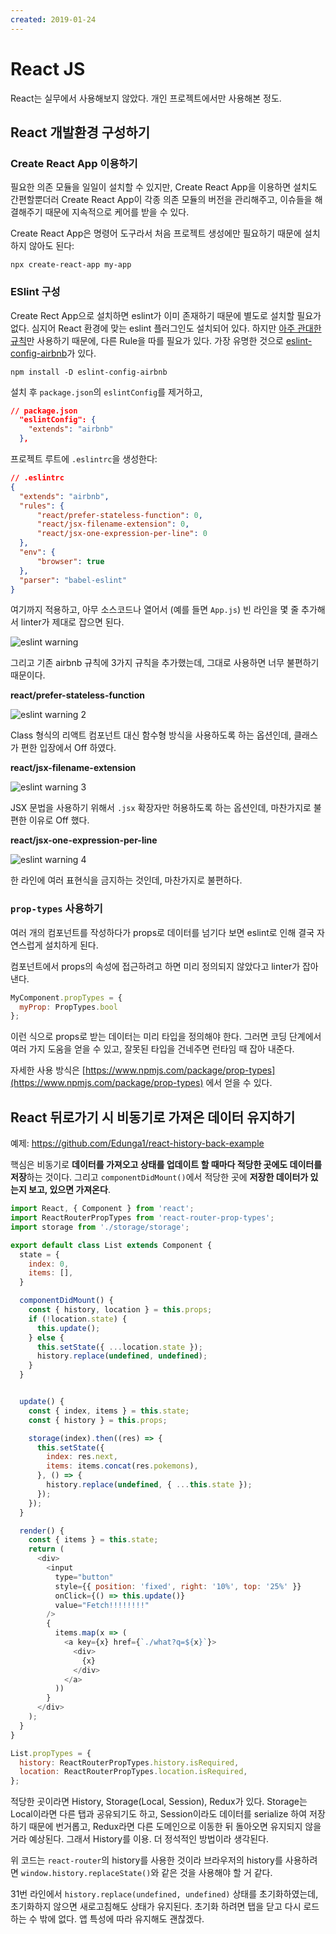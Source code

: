 ```yaml
---
created: 2019-01-24
---
```

# React JS

React는 실무에서 사용해보지 않았다. 개인 프로젝트에서만 사용해본 정도.

## React 개발환경 구성하기

### Create React App 이용하기

필요한 의존 모듈을 일일이 설치할 수 있지만, Create React App을 이용하면 설치도 간편할뿐더러
Create React App이 각종 의존 모듈의 버전을 관리해주고, 이슈들을 해결해주기 때문에 지속적으로 케어를 받을 수 있다.

Create React App은 명령어 도구라서 처음 프로젝트 생성에만 필요하기 때문에 설치하지 않아도 된다:

`npx create-react-app my-app`

### ESlint 구성

Create Rect App으로 설치하면 eslint가 이미 존재하기 때문에 별도로 설치할 필요가 없다.
심지어 React 환경에 맞는 eslint 플러그인도 설치되어 있다.
하지만 [아주 관대한 규칙](https://www.npmjs.com/package/eslint-config-react-app)만 사용하기 때문에,
다른 Rule을 따를 필요가 있다. 가장 유명한 것으로 [eslint-config-airbnb](https://www.npmjs.com/package/eslint-config-airbnb)가 있다.

`npm install -D eslint-config-airbnb`

설치 후 `package.json`의 `eslintConfig`를 제거하고,

```json
// package.json
  "eslintConfig": {
    "extends": "airbnb"
  },
```

프로젝트 루트에 `.eslintrc`을 생성한다:

```json
// .eslintrc
{
  "extends": "airbnb",
  "rules": {
      "react/prefer-stateless-function": 0,
      "react/jsx-filename-extension": 0,
      "react/jsx-one-expression-per-line": 0
  },
  "env": {
      "browser": true
  },
  "parser": "babel-eslint"
}
```

여기까지 적용하고, 아무 소스코드나 열어서 (예를 들면 `App.js`) 빈 라인을 몇 줄 추가해서 linter가 제대로 잡으면 된다.

![eslint warning](res/eslint-no-multiple-empty-lines.png)

그리고 기존 airbnb 규칙에 3가지 규칙을 추가했는데, 그대로 사용하면 너무 불편하기 때문이다.

**react/prefer-stateless-function**

![eslint warning 2](res/eslint-react-prefer-stateless-function.png)

Class 형식의 리액트 컴포넌트 대신 함수형 방식을 사용하도록 하는 옵션인데, 클래스가 편한 입장에서 Off 하였다.

**react/jsx-filename-extension**

![eslint warning 3](res/eslint-react-jsx-filename-extension.png)

JSX 문법을 사용하기 위해서 `.jsx` 확장자만 허용하도록 하는 옵션인데, 마찬가지로 불편한 이유로 Off 했다.

**react/jsx-one-expression-per-line**

![eslint warning 4](res/eslint-react-jsx-one-expression-per-line.png)

한 라인에 여러 표현식을 금지하는 것인데, 마찬가지로 불편하다.

### `prop-types` 사용하기

여러 개의 컴포넌트를 작성하다가 props로 데이터를 넘기다 보면 eslint로 인해 결국 자연스럽게 설치하게 된다.

컴포넌트에서 props의 속성에 접근하려고 하면 미리 정의되지 않았다고 linter가 잡아낸다.

```javascript
MyComponent.propTypes = {
  myProp: PropTypes.bool
};
```

이런 식으로 props로 받는 데이터는 미리 타입을 정의해야 한다. 그러면 코딩 단계에서 여러 가지 도움을 얻을 수 있고,
잘못된 타입을 건네주면 런타임 때 잡아 내준다.

자세한 사용 방식은 [https://www.npmjs.com/package/prop-types](https://www.npmjs.com/package/prop-types) 에서 얻을 수 있다.

## React 뒤로가기 시 비동기로 가져온 데이터 유지하기

예제: https://github.com/Edunga1/react-history-back-example

핵심은 비동기로 **데이터를 가져오고 상태를 업데이트 할 때마다 적당한 곳에도 데이터를 저장**하는 것이다.
그리고 `componentDidMount()`에서 적당한 곳에 **저장한 데이터가 있는지 보고, 있으면 가져온다**.

```javascript
import React, { Component } from 'react';
import ReactRouterPropTypes from 'react-router-prop-types';
import storage from './storage/storage';

export default class List extends Component {
  state = {
    index: 0,
    items: [],
  }

  componentDidMount() {
    const { history, location } = this.props;
    if (!location.state) {
      this.update();
    } else {
      this.setState({ ...location.state });
      history.replace(undefined, undefined);
    }
  }


  update() {
    const { index, items } = this.state;
    const { history } = this.props;

    storage(index).then((res) => {
      this.setState({
        index: res.next,
        items: items.concat(res.pokemons),
      }, () => {
        history.replace(undefined, { ...this.state });
      });
    });
  }

  render() {
    const { items } = this.state;
    return (
      <div>
        <input
          type="button"
          style={{ position: 'fixed', right: '10%', top: '25%' }}
          onClick={() => this.update()}
          value="Fetch!!!!!!!!"
        />
        {
          items.map(x => (
            <a key={x} href={`./what?q=${x}`}>
              <div>
                {x}
              </div>
            </a>
          ))
        }
      </div>
    );
  }
}

List.propTypes = {
  history: ReactRouterPropTypes.history.isRequired,
  location: ReactRouterPropTypes.location.isRequired,
};
```

적당한 곳이라면 History, Storage(Local, Session), Redux가 있다.
Storage는 Local이라면 다른 탭과 공유되기도 하고, Session이라도 데이터를 serialize 하여 저장하기 때문에 번거롭고, Redux라면 다른 도메인으로 이동한 뒤 돌아오면 유지되지 않을거라 예상된다.
그래서 History를 이용. 더 정석적인 방법이라 생각된다.

위 코드는 `react-router`의 history를 사용한 것이라 브라우저의 history를 사용하려면
`window.history.replaceState()`와 같은 것을 사용해야 할 거 같다.

31번 라인에서 `history.replace(undefined, undefined)` 상태를 초기화하였는데,
초기화하지 않으면 새로고침해도 상태가 유지된다.
초기화 하려면 탭을 닫고 다시 로드하는 수 밖에 없다.
앱 특성에 따라 유지해도 괜찮겠다.
